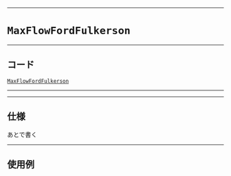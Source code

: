 _____

# `MaxFlowFordFulkerson`

_____

## コード

[`MaxFlowFordFulkerson`](https://github.com/titanium-22/Library_py/blob/main/Graph/MaxFlow/MaxFlowFordFulkerson.py)
<!-- code=https://github.com/titanium-22/Library_py/blob/main/Graph\MaxFlow\MaxFlowFordFulkerson.py -->

_____


_____

## 仕様

あとで書く

_____

## 使用例

```python
```

